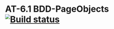 # AT-6.1 BDD-PageObjects [![Build status](https://ci.appveyor.com/api/projects/status/mo398og7t9awt2fq?svg=true)](https://ci.appveyor.com/project/ZiminAleksey/at-6-1-bdd-pageobject)

